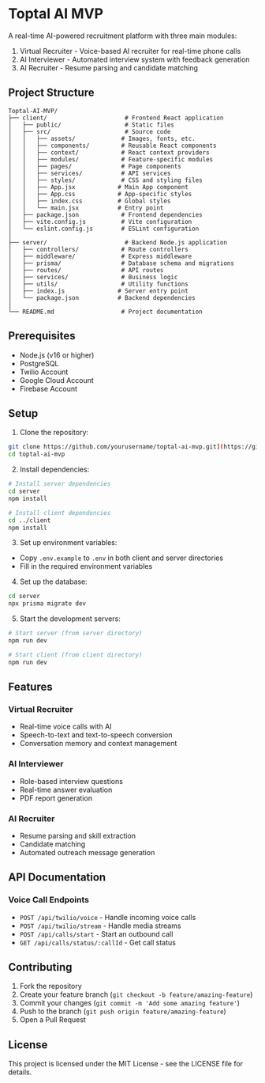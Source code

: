 # Toptal AI MVP

A real-time AI-powered recruitment platform with three main modules:

1. Virtual Recruiter - Voice-based AI recruiter for real-time phone calls
2. AI Interviewer - Automated interview system with feedback generation
3. AI Recruiter - Resume parsing and candidate matching

## Project Structure

```
Toptal-AI-MVP/
├── client/                      # Frontend React application
│   ├── public/                  # Static files
│   ├── src/                     # Source code
│   │   ├── assets/             # Images, fonts, etc.
│   │   ├── components/         # Reusable React components
│   │   ├── context/            # React context providers
│   │   ├── modules/            # Feature-specific modules
│   │   ├── pages/              # Page components
│   │   ├── services/           # API services
│   │   ├── styles/             # CSS and styling files
│   │   ├── App.jsx            # Main App component
│   │   ├── App.css            # App-specific styles
│   │   ├── index.css          # Global styles
│   │   └── main.jsx           # Entry point
│   ├── package.json            # Frontend dependencies
│   ├── vite.config.js          # Vite configuration
│   └── eslint.config.js        # ESLint configuration
│
├── server/                      # Backend Node.js application
│   ├── controllers/            # Route controllers
│   ├── middleware/             # Express middleware
│   ├── prisma/                 # Database schema and migrations
│   ├── routes/                 # API routes
│   ├── services/               # Business logic
│   ├── utils/                  # Utility functions
│   ├── index.js               # Server entry point
│   └── package.json           # Backend dependencies
│
└── README.md                   # Project documentation
```

## Prerequisites

- Node.js (v16 or higher)
- PostgreSQL
- Twilio Account
- Google Cloud Account
- Firebase Account

## Setup

1. Clone the repository:

```bash
git clone https://github.com/yourusername/toptal-ai-mvp.git](https://github.com/saadakhtr29/Toptal-AI-MVP.git
cd toptal-ai-mvp
```

2. Install dependencies:

```bash
# Install server dependencies
cd server
npm install

# Install client dependencies
cd ../client
npm install
```

3. Set up environment variables:

- Copy `.env.example` to `.env` in both client and server directories
- Fill in the required environment variables

4. Set up the database:

```bash
cd server
npx prisma migrate dev
```

5. Start the development servers:

```bash
# Start server (from server directory)
npm run dev

# Start client (from client directory)
npm run dev
```

## Features

### Virtual Recruiter

- Real-time voice calls with AI
- Speech-to-text and text-to-speech conversion
- Conversation memory and context management

### AI Interviewer

- Role-based interview questions
- Real-time answer evaluation
- PDF report generation

### AI Recruiter

- Resume parsing and skill extraction
- Candidate matching
- Automated outreach message generation

## API Documentation

### Voice Call Endpoints

- `POST /api/twilio/voice` - Handle incoming voice calls
- `POST /api/twilio/stream` - Handle media streams
- `POST /api/calls/start` - Start an outbound call
- `GET /api/calls/status/:callId` - Get call status

## Contributing

1. Fork the repository
2. Create your feature branch (`git checkout -b feature/amazing-feature`)
3. Commit your changes (`git commit -m 'Add some amazing feature'`)
4. Push to the branch (`git push origin feature/amazing-feature`)
5. Open a Pull Request

## License

This project is licensed under the MIT License - see the LICENSE file for details.
